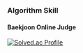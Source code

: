 ### Algorithm Skill

#### Baekjoon Online Judge

[![Solved.ac Profile](http://mazassumnida.wtf/api/v2/generate_badge?boj=minjungw00)](https://solved.ac/minjungw00/)
